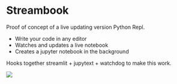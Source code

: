 # Streambook



Proof of concept of a live updating version Python Repl.

* Write your code in any editor
* Watches and updates a live notebook
* Creates a jupyter notebook in the background

Hooks together streamlit + jupytext + watchdog to make this work. 

<img src="https://raw.githubusercontent.com/srush/streambook/main/ezgif.com-video-to-gif.gif">
